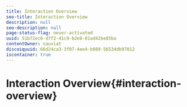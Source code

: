 ```yaml
---
title: Interaction Overview
seo-title: Interaction Overview
description: null
seo-description: null
page-status-flag: never-activated
uuid: 51b72ec6-d7f2-41c9-b2e8-01ad42be85ba
contentOwner: sauviat
discoiquuid: 66d24ca3-3f07-4ee4-b089-56534db97012
iscontainer: true
---
```


# Interaction Overview{#interaction-overview}


